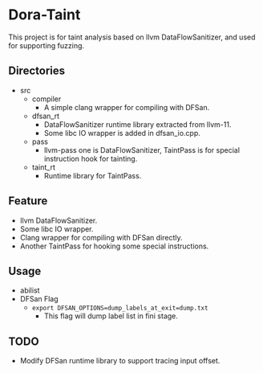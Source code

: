 # Dora-Taint
This project is for taint analysis based on llvm DataFlowSanitizer, and used for supporting fuzzing.
## Directories
- src
  - compiler
    - A simple clang wrapper for compiling with DFSan.
  - dfsan_rt
    - DataFlowSanitizer runtime library extracted from llvm-11.
    - Some libc IO wrapper is added in dfsan_io.cpp.
  - pass
    - llvm-pass one is DataFlowSanitizer, TaintPass is for special instruction hook for tainting.
  - taint_rt
    - Runtime library for TaintPass. 
## Feature
  - llvm DataFlowSanitizer.
  - Some libc IO wrapper.
  - Clang wrapper for compiling with DFSan directly.
  - Another TaintPass for hooking some special instructions.
## Usage 
  - abilist
  - DFSan Flag
    - ```export DFSAN_OPTIONS=dump_labels_at_exit=dump.txt```
      - This flag will dump label list in fini stage. 
## TODO
  - Modify DFSan runtime library to support tracing input offset.
